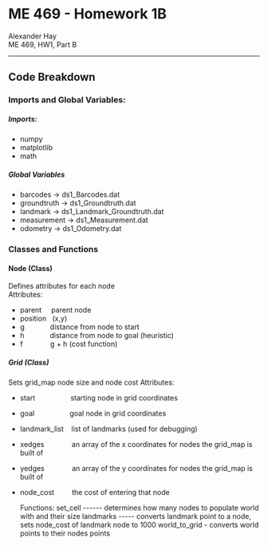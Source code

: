 # ME 469 - Homework 1B

Alexander Hay<br/>
ME 469, HW1, Part B

---------------------------------
## Code Breakdown

### Imports and Global Variables:

##### Imports:
+ numpy
+ matplotlib
+ math

##### Global Variables
+ barcodes -> ds1_Barcodes.dat
+ groundtruth -> ds1_Groundtruth.dat
+ landmark -> ds1_Landmark_Groundtruth.dat
+ measurement -> ds1_Measurement.dat
+ odometry -> ds1_Odometry.dat

### Classes and Functions

#### Node (Class)
Defines attributes for each node<br/>
Attributes:
+ parent &nbsp;&nbsp;&nbsp; parent node
+ position &nbsp; (x,y)
+ g &nbsp;&nbsp;&nbsp;&nbsp;&nbsp;&nbsp;&nbsp;&nbsp;&nbsp;&nbsp;&nbsp; distance from node to start
+ h &nbsp;&nbsp;&nbsp;&nbsp;&nbsp;&nbsp;&nbsp;&nbsp;&nbsp;&nbsp;&nbsp; distance from node to goal (heuristic)
+ f &nbsp;&nbsp;&nbsp;&nbsp;&nbsp;&nbsp;&nbsp;&nbsp;&nbsp;&nbsp;&nbsp;&nbsp; g + h (cost function)

##### Grid (Class)
Sets grid_map node size and node cost
Attributes:
+ start &nbsp;&nbsp;&nbsp;&nbsp;&nbsp;&nbsp;&nbsp;&nbsp;&nbsp;&nbsp;&nbsp;&nbsp;&nbsp;&nbsp;&nbsp;&nbsp; starting node in grid coordinates
+ goal &nbsp;&nbsp;&nbsp;&nbsp;&nbsp;&nbsp;&nbsp;&nbsp;&nbsp;&nbsp;&nbsp;&nbsp;&nbsp;&nbsp;&nbsp;&nbsp; goal node in grid coordinates
+ landmark_list &nbsp;&nbsp; list of landmarks (used for debugging)
+ xedges &nbsp;&nbsp;&nbsp;&nbsp;&nbsp;&nbsp;&nbsp;&nbsp;&nbsp;&nbsp;&nbsp;&nbsp; an array of the x coordinates for nodes the grid_map is built of
+ yedges &nbsp;&nbsp;&nbsp;&nbsp;&nbsp;&nbsp;&nbsp;&nbsp;&nbsp;&nbsp;&nbsp;&nbsp; an array of the y coordinates for nodes the grid_map is built of
+ node_cost &nbsp;&nbsp;&nbsp;&nbsp;&nbsp;&nbsp;&nbsp; the cost of entering that node

    Functions:
    set_cell ------ determines how many nodes to populate world with and their size
    landmarks ----- converts landmark point to a node, sets node_cost of landmark node to 1000
    world_to_grid - converts world points to their nodes points



<!-- **bold** -->
